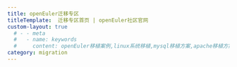 ```yaml
---
title: openEuler迁移专区
titleTemplate:  迁移专区首页 | openEuler社区官网
custom-layout: true
  # - - meta
  #   - name: keywords
  #     content: openEuler移植案例,linux系统移植,mysql移植方案,apache移植方案,nginx移植方案,mysql数据迁移工具
category: migration
---
```


<script setup lang="ts">
  import TheMigrationPortal from "@/views/migration/portal/TheMigrationPortal.vue"
</script>

<TheMigrationPortal />
